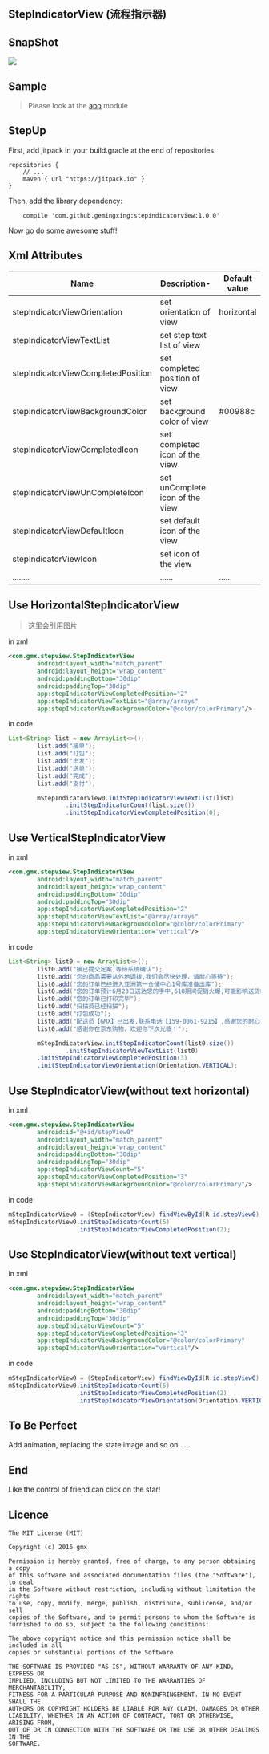 StepIndicatorView (流程指示器)
-----------------------------


SnapShot
-------------------
![](ART/stepindicatorview.gif)


Sample
---------------------------
> Please look at the [app](https://github.com/gemingxing/StepIndicatorView/tree/master/app) module


StepUp
------------------------------
First, add jitpack in your build.gradle at the end of repositories:

```
repositories {
    // ...
    maven { url "https://jitpack.io" }
}
```
Then, add the library dependency:

```
    compile 'com.github.gemingxing:stepindicatorview:1.0.0'
```
Now go do some awesome stuff!





Xml Attributes
--------------------
|           Name         |        Description-    |      Default value     |
|------------------------|------------------------|------------------------|
|stepIndicatorViewOrientation|set orientation of view|horizontal|
|stepIndicatorViewTextList|set step text list of view||
|stepIndicatorViewCompletedPosition|set completed position of view||
|stepIndicatorViewBackgroundColor|set background color of view|#00988c|
|stepIndicatorViewCompletedIcon|set completed icon of the view||
|stepIndicatorViewUnCompleteIcon|set unComplete icon of the view||
|stepIndicatorViewDefaultIcon|set default icon of the view||
|stepIndicatorViewIcon|set icon of the view||
|........|......|.....|

Use HorizontalStepIndicatorView
----------------------------
> 这里会引用图片

in xml
``` xml
<com.gmx.stepview.StepIndicatorView
        android:layout_width="match_parent"
        android:layout_height="wrap_content"
        android:paddingBottom="30dip"
        android:paddingTop="30dip"
        app:stepIndicatorViewCompletedPosition="2"
        app:stepIndicatorViewTextList="@array/arrays"
        app:stepIndicatorViewBackgroundColor="@color/colorPrimary"/>
```

in code
``` java
List<String> list = new ArrayList<>();
        list.add("接单");
        list.add("打包");
        list.add("出发");
        list.add("送单");
        list.add("完成");
        list.add("支付");

        mStepIndicatorView0.initStepIndicatorViewTextList(list)
                .initStepIndicatorCount(list.size())
                .initStepIndicatorViewCompletedPosition(0);
```

Use VerticalStepIndicatorView
--------------------------
in xml
``` xml
<com.gmx.stepview.StepIndicatorView
        android:layout_width="match_parent"
        android:layout_height="wrap_content"
        android:paddingBottom="30dip"
        android:paddingTop="30dip"
        app:stepIndicatorViewCompletedPosition="2"
        app:stepIndicatorViewTextList="@array/arrays"
        app:stepIndicatorViewBackgroundColor="@color/colorPrimary"
        app:stepIndicatorViewOrientation="vertical"/>
```
in code
``` java
List<String> list0 = new ArrayList<>();
        list0.add("接已提交定案,等待系统确认");
        list0.add("您的商品需要从外地调拨,我们会尽快处理，请耐心等待");
        list0.add("您的订单已经进入亚洲第一仓储中心1号库准备出库");
        list0.add("您的订单预计6月23日送达您的手中,618期间促销火爆,可能影响送货时间,请您谅解,我们会第一时间送到您的手中");
        list0.add("您的订单已打印完毕");
        list0.add("扫描员已经扫描");
        list0.add("打包成功");
        list0.add("配送员【GMX】已出发,联系电话【159-0061-9215】,感谢您的耐心等待，参加评价还能赢取好多礼物哦");
        list0.add("感谢你在京东购物，欢迎你下次光临！");

        mStepIndicatorView.initStepIndicatorCount(list0.size())
                .initStepIndicatorViewTextList(list0)
        .initStepIndicatorViewCompletedPosition(3)
        .initStepIndicatorViewOrientation(Orientation.VERTICAL);

```

Use StepIndicatorView(without text horizontal)
----------------------------
in xml
``` xml
<com.gmx.stepview.StepIndicatorView
        android:id="@+id/stepView0"
        android:layout_width="match_parent"
        android:layout_height="wrap_content"
        android:paddingBottom="30dip"
        android:paddingTop="30dip"
        app:stepIndicatorViewCount="5"
        app:stepIndicatorViewCompletedPosition="3"
        app:stepIndicatorViewBackgroundColor="@color/colorPrimary"/>
```
in code
``` java
mStepIndicatorView0 = (StepIndicatorView) findViewById(R.id.stepView0);
mStepIndicatorView0.initStepIndicatorCount(5)
                   .initStepIndicatorViewCompletedPosition(2);
```

Use StepIndicatorView(without text vertical)
----------------------------
in xml
``` xml
<com.gmx.stepview.StepIndicatorView
        android:layout_width="match_parent"
        android:layout_height="wrap_content"
        android:paddingBottom="30dip"
        android:paddingTop="30dip"
        app:stepIndicatorViewCount="5"
        app:stepIndicatorViewCompletedPosition="3"
        app:stepIndicatorViewBackgroundColor="@color/colorPrimary"
        app:stepIndicatorViewOrientation="vertical"/>
```
in code
``` java
mStepIndicatorView0 = (StepIndicatorView) findViewById(R.id.stepView0);
mStepIndicatorView0.initStepIndicatorCount(5)
                   .initStepIndicatorViewCompletedPosition(2)
                   .initStepIndicatorViewOrientation(Orientation.VERTICAL);
```

To Be Perfect
-----------------
Add animation, replacing the state image and so on......




End
---------
Like the control of friend can click on the star!


Licence
----------------
```
The MIT License (MIT)

Copyright (c) 2016 gmx

Permission is hereby granted, free of charge, to any person obtaining a copy
of this software and associated documentation files (the "Software"), to deal
in the Software without restriction, including without limitation the rights
to use, copy, modify, merge, publish, distribute, sublicense, and/or sell
copies of the Software, and to permit persons to whom the Software is
furnished to do so, subject to the following conditions:

The above copyright notice and this permission notice shall be included in all
copies or substantial portions of the Software.

THE SOFTWARE IS PROVIDED "AS IS", WITHOUT WARRANTY OF ANY KIND, EXPRESS OR
IMPLIED, INCLUDING BUT NOT LIMITED TO THE WARRANTIES OF MERCHANTABILITY,
FITNESS FOR A PARTICULAR PURPOSE AND NONINFRINGEMENT. IN NO EVENT SHALL THE
AUTHORS OR COPYRIGHT HOLDERS BE LIABLE FOR ANY CLAIM, DAMAGES OR OTHER
LIABILITY, WHETHER IN AN ACTION OF CONTRACT, TORT OR OTHERWISE, ARISING FROM,
OUT OF OR IN CONNECTION WITH THE SOFTWARE OR THE USE OR OTHER DEALINGS IN THE
SOFTWARE.
```